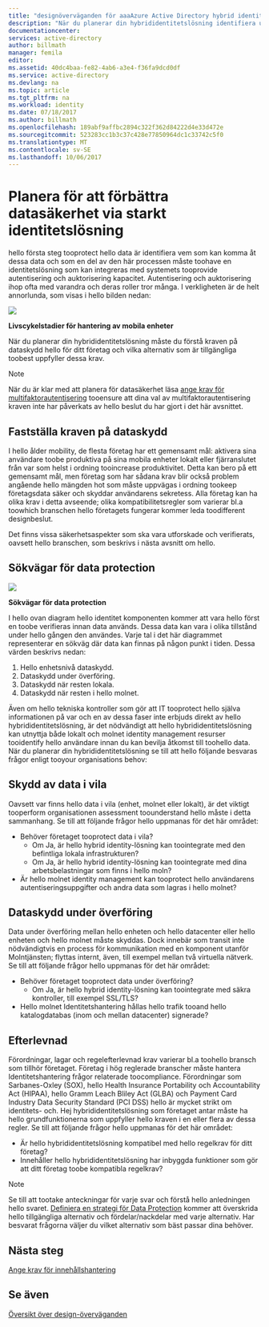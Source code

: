 ```yaml
---
title: "designöverväganden för aaaAzure Active Directory hybrid identity - fastställa kraven på dataskydd | Microsoft Docs"
description: "När du planerar din hybrididentitetslösning identifiera uppfyller hello kraven på dataskydd för ditt företag och vilka alternativ som är tillgängliga toobest dessa krav."
documentationcenter: 
services: active-directory
author: billmath
manager: femila
editor: 
ms.assetid: 40dc4baa-fe82-4ab6-a3e4-f36fa9dcd0df
ms.service: active-directory
ms.devlang: na
ms.topic: article
ms.tgt_pltfrm: na
ms.workload: identity
ms.date: 07/18/2017
ms.author: billmath
ms.openlocfilehash: 189abf9affbc2894c322f362d84222d4e33d472e
ms.sourcegitcommit: 523283cc1b3c37c428e77850964dc1c33742c5f0
ms.translationtype: MT
ms.contentlocale: sv-SE
ms.lasthandoff: 10/06/2017
---
```

# <a name="plan-for-enhancing-data-security-through-strong-identity-solution"></a>Planera för att förbättra datasäkerhet via starkt identitetslösning
hello första steg tooprotect hello data är identifiera vem som kan komma åt dessa data och som en del av den här processen måste toohave en identitetslösning som kan integreras med systemets tooprovide autentisering och auktorisering kapacitet. Autentisering och auktorisering ihop ofta med varandra och deras roller tror många. I verkligheten är de helt annorlunda, som visas i hello bilden nedan:

![](./media/hybrid-id-design-considerations/mobile-devicemgt-lifecycle.png)

**Livscykelstadier för hantering av mobila enheter**

När du planerar din hybrididentitetslösning måste du förstå kraven på dataskydd hello för ditt företag och vilka alternativ som är tillgängliga toobest uppfyller dessa krav.

> [!NOTE]
> När du är klar med att planera för datasäkerhet läsa [ange krav för multifaktorautentisering](active-directory-hybrid-identity-design-considerations-multifactor-auth-requirements.md) tooensure att dina val av multifaktorautentisering kraven inte har påverkats av hello beslut du har gjort i det här avsnittet.
> 
> 

## <a name="determine-data-protection-requirements"></a>Fastställa kraven på dataskydd
I hello ålder mobility, de flesta företag har ett gemensamt mål: aktivera sina användare toobe produktiva på sina mobila enheter lokalt eller fjärranslutet från var som helst i ordning tooincrease produktivitet. Detta kan bero på ett gemensamt mål, men företag som har sådana krav blir också problem angående hello mängden hot som måste uppvägas i ordning tookeep företagsdata säker och skyddar användarens sekretess. Alla företag kan ha olika krav i detta avseende; olika kompatibilitetsregler som varierar bl.a toowhich branschen hello företagets fungerar kommer leda toodifferent designbeslut. 

Det finns vissa säkerhetsaspekter som ska vara utforskade och verifierats, oavsett hello branschen, som beskrivs i nästa avsnitt om hello.

## <a name="data-protection-paths"></a>Sökvägar för data protection
![](./media/hybrid-id-design-considerations/data-protection-paths.png)

**Sökvägar för data protection**

I hello ovan diagram hello identitet komponenten kommer att vara hello först en toobe verifieras innan data används. Dessa data kan vara i olika tillstånd under hello gången den användes. Varje tal i det här diagrammet representerar en sökväg där data kan finnas på någon punkt i tiden. Dessa värden beskrivs nedan:

1. Hello enhetsnivå dataskydd.
2. Dataskydd under överföring.
3. Dataskydd när resten lokala.
4. Dataskydd när resten i hello molnet.

Även om hello tekniska kontroller som gör att IT tooprotect hello själva informationen på var och en av dessa faser inte erbjuds direkt av hello hybrididentitetslösning, är det nödvändigt att hello hybrididentitetslösning kan utnyttja både lokalt och molnet identity management resurser tooidentify hello användare innan du kan bevilja åtkomst till toohello data. När du planerar din hybrididentitetslösning se till att hello följande besvaras frågor enligt tooyour organisations behov:

## <a name="data-protection-at-rest"></a>Skydd av data i vila
Oavsett var finns hello data i vila (enhet, molnet eller lokalt), är det viktigt tooperform organisationen assessment toounderstand hello måste i detta sammanhang. Se till att följande frågor hello uppmanas för det här området:

* Behöver företaget tooprotect data i vila?
  * Om Ja, är hello hybrid identity-lösning kan toointegrate med den befintliga lokala infrastrukturen?
  * Om Ja, är hello hybrid identity-lösning kan toointegrate med dina arbetsbelastningar som finns i hello moln?
* Är hello molnet identity management kan tooprotect hello användarens autentiseringsuppgifter och andra data som lagras i hello molnet?

## <a name="data-protection-in-transit"></a>Dataskydd under överföring
Data under överföring mellan hello enheten och hello datacenter eller hello enheten och hello molnet måste skyddas. Dock innebär som transit inte nödvändigtvis en process för kommunikation med en komponent utanför Molntjänsten; flyttas internt, även, till exempel mellan två virtuella nätverk. Se till att följande frågor hello uppmanas för det här området:

* Behöver företaget tooprotect data under överföring?
  * Om Ja, är hello hybrid identity-lösning kan toointegrate med säkra kontroller, till exempel SSL/TLS?
* Hello molnet Identitetshantering hållas hello trafik tooand hello katalogdatabas (inom och mellan datacenter) signerade?

## <a name="compliance"></a>Efterlevnad
Förordningar, lagar och regelefterlevnad krav varierar bl.a toohello bransch som tillhör företaget. Företag i hög reglerade branscher måste hantera Identitetshantering frågor relaterade toocompliance. Förordningar som Sarbanes-Oxley (SOX), hello Health Insurance Portability och Accountability Act (HIPAA), hello Gramm Leach Bliley Act (GLBA) och Payment Card Industry Data Security Standard (PCI DSS) hello är mycket strikt om identitets- och. Hej hybrididentitetslösning som företaget antar måste ha hello grundfunktionerna som uppfyller hello kraven i en eller flera av dessa regler. Se till att följande frågor hello uppmanas för det här området:

* Är hello hybrididentitetslösning kompatibel med hello regelkrav för ditt företag?
* Innehåller hello hybrididentitetslösning har inbyggda funktioner som gör att ditt företag toobe kompatibla regelkrav? 

> [!NOTE]
> Se till att tootake anteckningar för varje svar och förstå hello anledningen hello svaret. [Definiera en strategi för Data Protection](active-directory-hybrid-identity-design-considerations-data-protection-strategy.md) kommer att överskrida hello tillgängliga alternativ och fördelar/nackdelar med varje alternativ.  Har besvarat frågorna väljer du vilket alternativ som bäst passar dina behöver.
> 
> 

## <a name="next-steps"></a>Nästa steg
 [Ange krav för innehållshantering](active-directory-hybrid-identity-design-considerations-contentmgt-requirements.md)

## <a name="see-also"></a>Se även
[Översikt över design-överväganden](active-directory-hybrid-identity-design-considerations-overview.md)


